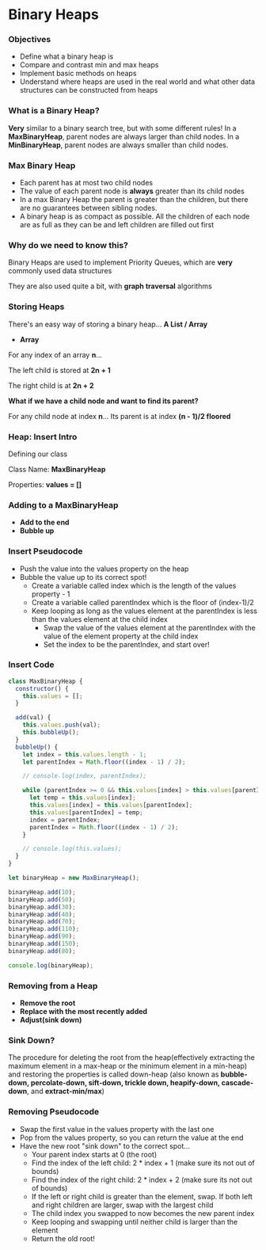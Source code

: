 # Binary Heaps

### Objectives

- Define what a binary heap is
- Compare and contrast min and max heaps
- Implement basic methods on heaps
- Understand where heaps are used in the real world and what other data structures can be constructed from heaps

### What is a Binary Heap?

**Very** similar to a binary search tree, but with some different rules! In a **MaxBinaryHeap**, parent nodes are always larger than child nodes. In a **MinBinaryHeap**, parent nodes are always smaller than child nodes.

### Max Binary Heap

- Each parent has at most two child nodes
- The value of each parent node is **always** greater than its child nodes
- In a max Binary Heap the parent is greater than the children, but there are no guarantees between sibling nodes.
- A binary heap is as compact as possible. All the children of each node are as full as they can be and left children are filled out first

### Why do we need to know this?

Binary Heaps are used to implement Priority Queues, which are **very** commonly used data structures

They are also used quite a bit, with **graph traversal** algorithms

### Storing Heaps

There's an easy way of storing a binary heap...  **A List / Array**

- **Array**

For any index of an array **n**...

The left child is stored at **2n + 1**

The right child is at **2n + 2**

**What if we have a child node and want to find its parent?**

For any child node at index **n**... Its parent is at index **(n - 1)/2 floored**

### Heap: Insert Intro

Defining our class

Class Name: **MaxBinaryHeap**

Properties: **values = []**

### Adding to a MaxBinaryHeap

- **Add to the end**
- **Bubble up**

### Insert Pseudocode

- Push the value into the values property on the heap
- Bubble the value up to its correct spot!
  - Create a variable called index which is the length of the values property - 1
  - Create a variable called parentIndex which is the floor of (index-1)/2
  - Keep looping as long as the values element at the parentIndex is less than the values element at the child index
    - Swap the value of the values element at the parentIndex with the value of the element property at the child index
    - Set the index to be the parentIndex, and start over!

### Insert Code

```javascript
class MaxBinaryHeap {
  constructor() {
    this.values = [];
  }

  add(val) {
    this.values.push(val);
    this.bubbleUp();
  }
  bubbleUp() {
    let index = this.values.length - 1;
    let parentIndex = Math.floor((index - 1) / 2);

    // console.log(index, parentIndex);

    while (parentIndex >= 0 && this.values[index] > this.values[parentIndex]) {
      let temp = this.values[index];
      this.values[index] = this.values[parentIndex];
      this.values[parentIndex] = temp;
      index = parentIndex;
      parentIndex = Math.floor((index - 1) / 2);
    }

    // console.log(this.values);
  }
}

let binaryHeap = new MaxBinaryHeap();

binaryHeap.add(10);
binaryHeap.add(50);
binaryHeap.add(30);
binaryHeap.add(40);
binaryHeap.add(70);
binaryHeap.add(110);
binaryHeap.add(90);
binaryHeap.add(150);
binaryHeap.add(80);

console.log(binaryHeap);
```

### Removing from a Heap

- **Remove the root**
- **Replace with the most recently added**
- **Adjust(sink down)**

### Sink Down?

The procedure for deleting the root from the heap(effectively extracting the maximum element in a max-heap or the minimum element in a min-heap) and restoring the properties is called down-heap (also known as **bubble-down, percolate-down, sift-down, trickle down, heapify-down, cascade-down**, and **extract-min/max**)

### Removing Pseudocode

- Swap the first value in the values property with the last one
- Pop from the values property, so you can return the value at the end
- Have the new root "sink down" to the correct spot...
  - Your parent index starts at 0 (the root)
  - Find the index of the left child: 2 * index + 1 (make sure its not out of bounds)
  - Find the index of the right child: 2 * index + 2 (make sure its not out of bounds)
  - If the left or right child is greater than the element, swap. If both left and right children are larger, swap with the largest child
  - The child index you swapped to now becomes the new parent index
  - Keep looping and swapping until neither child is larger than the element
  - Return the old root!

